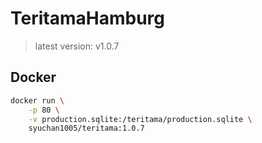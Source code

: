 # TeritamaHamburg
> latest version: v1.0.7

## Docker
```bash
docker run \
    -p 80 \
    -v production.sqlite:/teritama/production.sqlite \
    syuchan1005/teritama:1.0.7
```
